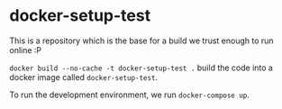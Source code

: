 docker-setup-test
=
This is a repository which is the base for a build we trust enough to run online :P

`docker build --no-cache -t docker-setup-test .` build the code into a docker image called `docker-setup-test`.

To run the development environment, we run `docker-compose up`.
